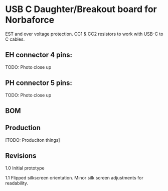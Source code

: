 # USB C Daughter/Breakout board for Norbaforce

EST and over voltage protection.  CC1 & CC2 resistors to work with USB-C to C cables.

## EH connector 4 pins:
TODO: Photo close up

## PH connector 5 pins: 
TODO: Photo close up

## BOM

## Production
[TODO: Produciton things]


## Revisions
1.0 Initial prototype

1.1 Flipped silkscreen orientation.  Minor silk screen adjustments for readability.
